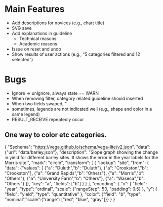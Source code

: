 # Main Features
- Add descriptions for novices (e.g., chart title)
- SVG save
- Add explanations in guideline
  - Technical reasons
  - Academic reasons
- Issue on reset and undo
- Show results of user actions (e.g., “5 categories filtered and 12 selected”)

# Bugs
- Ignore => unIgnore, always state == WARN
- When removing filter, category related guideline should inserted
- When two fields swaped, "
- sometimes, legends are not indicated well (e.g., shape and color in a same legend)
- RESULT_RECEIVE repeatedly occur

## One way to color etc categories.
{
  "$schema": "https://vega.github.io/schema/vega-lite/v2.json",
  "data": {"url": "data/barley.json"},
  "description": "Slope graph showing the change in yield for different barley sites. It shows the error in the year labels for the Morris site.",
  "mark": "circle",
   "transform": [
    {
      "lookup": "site",
      "from": {
        "data": {"values": [
      {"a": "Duluth","b": "Duluth"}, {"a": "Crookston","b": "Crookston"},
      {"a": "Grand Rapids","b": "Others"}, {"a": "Morris","b": "Others"},
      {"a": "University Farm","b": "Others"}, {"a": "Waseca","b": "Others"}
    ]},
        "key": "a",
        "fields": ["b"]
      }
    }
  ],
  "encoding": {
    "x": {
      "field": "year",
      "type": "ordinal",
      "scale": {"rangeStep": 50, "padding": 0.5}
    },
    "y": {
      "field": "yield",
      "type": "quantitative"
    },
    "color": {"field": "b", "type": "nominal","scale":{"range": ["red", "blue", "gray"]}}
  }
}
